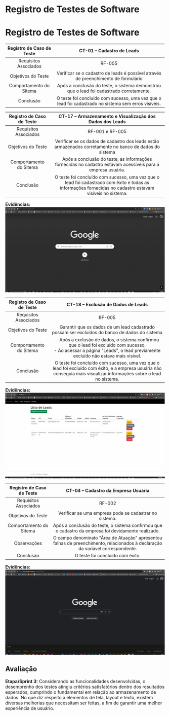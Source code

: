 # Registro de Testes de Software

# Registro de Testes de Software

| **Registro de Caso de Teste** 	| **CT-01 – Cadastro de Leads** 	|
|:---:	|:---:	|
|	Requisitos Associados 	| RF-005 |
|Objetivos do Teste| Verificar se o cadastro de leads é possível através de preenchimento de formulário |
|Comportamento do Sitema| Após a conclusão do teste, o sistema demonstrou que o lead foi cadastrado corretamente.|
|Conclusão| O teste foi concluído com sucesso, uma vez que o lead foi cadastrado no sistema sem erros visíveis.|


| **Registro de Caso de Teste** 	| **CT-17 – Armazenamento e Visualização dos Dados dos Leads** 	|
|:---:	|:---:	|
|Requisitos Associados 	| RF-001 e RF-005 |
|Objetivos do Teste| Verificar se os dados de cadastro dos leads estão armazenados corretamente no banco de dados do sistema|
|Comportamento do Sitema| Após a conclusão do teste, as informações fornecidas no cadastro estavam acessíveis para a empresa usuária.|
|Conclusão| O teste foi concluído com sucesso, uma vez que o lead foi cadastrado com êxito e todas as informações fornecidas no cadastro estavam visíveis no sistema. |

**Evidências:**
<br> 
<img src="https://github.com/ICEI-PUC-Minas-PMV-ADS/pmv-ads-2023-2-e2-proj-int-t3-prospecta/blob/main/src/criarlead.gif">

| **Registro de Caso de Teste** 	| **CT-18 – Exclusão de Dados de Leads** 	|
|:---:	|:---:	|
|Requisitos Associados 	| RF-005 |
|Objetivos do Teste| Garantir que os dados de um lead cadastrado possam ser excluídos do banco de dados do sistema|
|Comportamento do Sitema| - Após a exclusão de dados, o sistema confirmou que o lead foi excluído com sucesso. <br>- Ao acessar a página "Leads", o lead previamente excluído não estava mais visível.|
|Conclusão|O teste foi concluído com sucesso, uma vez que o lead foi excluído com êxito, e a empresa usuária não conseguia mais visualizar informações sobre o lead no sistema.|

**Evidências:**
<br> 
<img src="https://github.com/ICEI-PUC-Minas-PMV-ADS/pmv-ads-2023-2-e2-proj-int-t3-prospecta/blob/main/src/excluirlead.gif">

| **Registro de Caso de Teste** 	| **CT-04 – Cadastro da Empresa Usuária** 	|
|:---:	|:---:	|
|Requisitos Associados 	| RF-002 |
|Objetivos do Teste| Verificar se uma empresa pode se cadastrar no sistema. |
|Comportamento do Sitema|Após a conclusão do teste, o sistema confirmou que o cadastro da empresa foi devidamente realizado.|
|Observações| O campo denominato "Área de Atuação" apresentou falhas de preenchimento, relacionados à declaração da variável correspondente.|
|Conclusão|O teste foi concluído com êxito.|

**Evidências:**
<br> 
<img src="https://github.com/ICEI-PUC-Minas-PMV-ADS/pmv-ads-2023-2-e2-proj-int-t3-prospecta/blob/main/src/cadastroempresa.gif">



## Avaliação

**Etapa/Sprint 3:** Considerando as funcionalidades desenvolvidas, o desemprenho dos testes atingiu critérios satisfatórios dentro dos resultados esperados, cumprindo o fundamental em relação ao armazenamento de dados. No que diz respeito à elementos de tela, layout e texto, existem diversas melhorias que necessitam ser feitas, a fim de garantir uma melhor experiência de usuário. 
